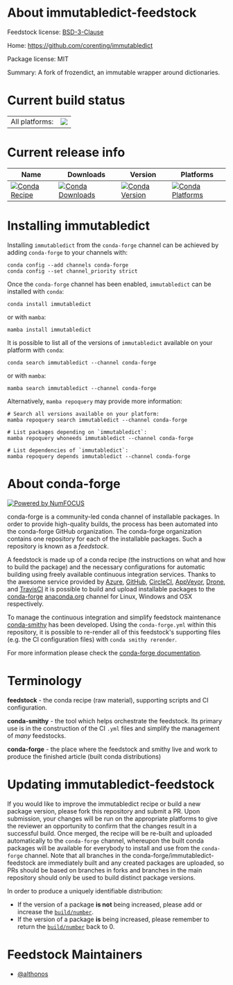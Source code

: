 About immutabledict-feedstock
=============================

Feedstock license: [BSD-3-Clause](https://github.com/conda-forge/immutabledict-feedstock/blob/main/LICENSE.txt)

Home: https://github.com/corenting/immutabledict

Package license: MIT

Summary: A fork of frozendict, an immutable wrapper around dictionaries.

Current build status
====================


<table><tr><td>All platforms:</td>
    <td>
      <a href="https://dev.azure.com/conda-forge/feedstock-builds/_build/latest?definitionId=10703&branchName=main">
        <img src="https://dev.azure.com/conda-forge/feedstock-builds/_apis/build/status/immutabledict-feedstock?branchName=main">
      </a>
    </td>
  </tr>
</table>

Current release info
====================

| Name | Downloads | Version | Platforms |
| --- | --- | --- | --- |
| [![Conda Recipe](https://img.shields.io/badge/recipe-immutabledict-green.svg)](https://anaconda.org/conda-forge/immutabledict) | [![Conda Downloads](https://img.shields.io/conda/dn/conda-forge/immutabledict.svg)](https://anaconda.org/conda-forge/immutabledict) | [![Conda Version](https://img.shields.io/conda/vn/conda-forge/immutabledict.svg)](https://anaconda.org/conda-forge/immutabledict) | [![Conda Platforms](https://img.shields.io/conda/pn/conda-forge/immutabledict.svg)](https://anaconda.org/conda-forge/immutabledict) |

Installing immutabledict
========================

Installing `immutabledict` from the `conda-forge` channel can be achieved by adding `conda-forge` to your channels with:

```
conda config --add channels conda-forge
conda config --set channel_priority strict
```

Once the `conda-forge` channel has been enabled, `immutabledict` can be installed with `conda`:

```
conda install immutabledict
```

or with `mamba`:

```
mamba install immutabledict
```

It is possible to list all of the versions of `immutabledict` available on your platform with `conda`:

```
conda search immutabledict --channel conda-forge
```

or with `mamba`:

```
mamba search immutabledict --channel conda-forge
```

Alternatively, `mamba repoquery` may provide more information:

```
# Search all versions available on your platform:
mamba repoquery search immutabledict --channel conda-forge

# List packages depending on `immutabledict`:
mamba repoquery whoneeds immutabledict --channel conda-forge

# List dependencies of `immutabledict`:
mamba repoquery depends immutabledict --channel conda-forge
```


About conda-forge
=================

[![Powered by
NumFOCUS](https://img.shields.io/badge/powered%20by-NumFOCUS-orange.svg?style=flat&colorA=E1523D&colorB=007D8A)](https://numfocus.org)

conda-forge is a community-led conda channel of installable packages.
In order to provide high-quality builds, the process has been automated into the
conda-forge GitHub organization. The conda-forge organization contains one repository
for each of the installable packages. Such a repository is known as a *feedstock*.

A feedstock is made up of a conda recipe (the instructions on what and how to build
the package) and the necessary configurations for automatic building using freely
available continuous integration services. Thanks to the awesome service provided by
[Azure](https://azure.microsoft.com/en-us/services/devops/), [GitHub](https://github.com/),
[CircleCI](https://circleci.com/), [AppVeyor](https://www.appveyor.com/),
[Drone](https://cloud.drone.io/welcome), and [TravisCI](https://travis-ci.com/)
it is possible to build and upload installable packages to the
[conda-forge](https://anaconda.org/conda-forge) [anaconda.org](https://anaconda.org/)
channel for Linux, Windows and OSX respectively.

To manage the continuous integration and simplify feedstock maintenance
[conda-smithy](https://github.com/conda-forge/conda-smithy) has been developed.
Using the ``conda-forge.yml`` within this repository, it is possible to re-render all of
this feedstock's supporting files (e.g. the CI configuration files) with ``conda smithy rerender``.

For more information please check the [conda-forge documentation](https://conda-forge.org/docs/).

Terminology
===========

**feedstock** - the conda recipe (raw material), supporting scripts and CI configuration.

**conda-smithy** - the tool which helps orchestrate the feedstock.
                   Its primary use is in the construction of the CI ``.yml`` files
                   and simplify the management of *many* feedstocks.

**conda-forge** - the place where the feedstock and smithy live and work to
                  produce the finished article (built conda distributions)


Updating immutabledict-feedstock
================================

If you would like to improve the immutabledict recipe or build a new
package version, please fork this repository and submit a PR. Upon submission,
your changes will be run on the appropriate platforms to give the reviewer an
opportunity to confirm that the changes result in a successful build. Once
merged, the recipe will be re-built and uploaded automatically to the
`conda-forge` channel, whereupon the built conda packages will be available for
everybody to install and use from the `conda-forge` channel.
Note that all branches in the conda-forge/immutabledict-feedstock are
immediately built and any created packages are uploaded, so PRs should be based
on branches in forks and branches in the main repository should only be used to
build distinct package versions.

In order to produce a uniquely identifiable distribution:
 * If the version of a package **is not** being increased, please add or increase
   the [``build/number``](https://docs.conda.io/projects/conda-build/en/latest/resources/define-metadata.html#build-number-and-string).
 * If the version of a package **is** being increased, please remember to return
   the [``build/number``](https://docs.conda.io/projects/conda-build/en/latest/resources/define-metadata.html#build-number-and-string)
   back to 0.

Feedstock Maintainers
=====================

* [@althonos](https://github.com/althonos/)


